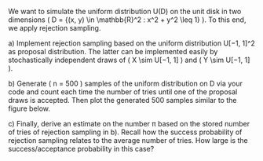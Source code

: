 We want to simulate the uniform distribution U(D) on the unit disk in two dimensions \( D = \{(x, y) \in \mathbb{R}^2 : x^2 + y^2 \leq 1\} \). To this end, we apply rejection sampling.

a) Implement rejection sampling based on the uniform distribution U[−1, 1]^2 as proposal distribution. The latter can be implemented easily by stochastically independent draws of \( X \sim U[−1, 1] \) and \( Y \sim U[−1, 1] \).

b) Generate \( n = 500 \) samples of the uniform distribution on D via your code and count each time the number of tries until one of the proposal draws is accepted. Then plot the generated 500 samples similar to the figure below.

c) Finally, derive an estimate on the number π based on the stored number of tries of rejection sampling in b). Recall how the success probability of rejection sampling relates to the average number of tries. How large is the success/acceptance probability in this case?
